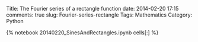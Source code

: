 Title: The Fourier series of a rectangle function
date: 2014-02-20 17:15
comments: true
slug: Fourier-series-rectangle
Tags: Mathematics
Category: Python

{% notebook 20140220_SinesAndRectangles.ipynb cells[:] %}
